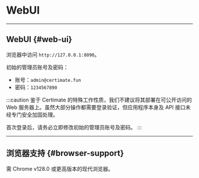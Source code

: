 ﻿# WebUI

---

## WebUI {#web-ui}

浏览器中访问 `http://127.0.0.1:8090`。

初始的管理员账号及密码：

- 账号：`admin@certimate.fun`
- 密码：`1234567890`

:::caution
鉴于 Certimate 的特殊工作性质，我们不建议将其部署在可公开访问的 Web 服务器上。虽然大部分操作都需要登录验证，但应用程序本身及 API 接口未经专门安全加固处理。

首次登录后，请务必立即修改初始的管理员账号及密码。
:::

---

## 浏览器支持 {#browser-support}

需 Chrome v128.0 或更高版本的现代浏览器。
